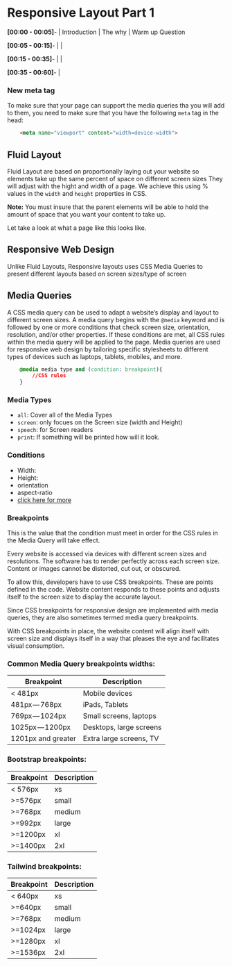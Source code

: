 # Responsive Layout Part 1

**[00:00 - 00:05]**- | Introduction | The why | Warm up Question

**[00:05 - 00:15]**- |  | 

**[00:15 - 00:35]**- |  |

**[00:35 - 00:60]**- | 

### New meta tag

To make sure that your page can support the media queries tha you will add to them, you need to make sure that you have the following `meta` tag in the head:
```HTML
    <meta name="viewport" content="width=device-width">
```
## Fluid Layout

Fluid Layout are based on proportionally laying out your website so elements take up the same percent of space on different screen sizes
They will adjust with the hight and width of a page. We achieve this using % values in the `width` and `height` properties in CSS. 

**Note:** You must insure that the parent elements will be able to hold the amount of space that you want your content to take up. 

Let take a look at what a page like this looks like.


## Responsive Web Design

Unlike Fluid Layouts, Responsive layouts uses CSS Media Queries to present different layouts based on screen sizes/type of screen

## Media Queries

A CSS media query can be used to adapt a website’s display and layout to different screen sizes. A media query begins with the `@media` keyword and is followed by one or more conditions that check screen size, orientation, resolution, and/or other properties. If these conditions are met, all CSS rules within the media query will be applied to the page. Media queries are used for responsive web design by tailoring specific stylesheets to different types of devices such as laptops, tablets, mobiles, and more.

```CSS
    @media media type and (condition: breakpoint){
        //CSS rules
    }
```
### Media Types

* `all`: Cover all of the Media Types
* `screen`: only focues on the Screen size (width and Height)
* `speech`: for Screen readers
* `print`: If something will be printed how will it look. 

### Conditions

* Width:
* Height: 
* orientation
* aspect-ratio
* [click here for more](https://developer.mozilla.org/en-US/docs/Web/CSS/Media_Queries/Using_media_queries)

### Breakpoints
This is the value that the condition must meet in order for the CSS rules in the Media Query will take effect.

Every website is accessed via devices with different screen sizes and resolutions. The software has to render perfectly across each screen size. Content or images cannot be distorted, cut out, or obscured.

To allow this, developers have to use CSS breakpoints. These are points defined in the code. Website content responds to these points and adjusts itself to the screen size to display the accurate layout.

Since CSS breakpoints for responsive design are implemented with media queries, they are also sometimes termed media query breakpoints.

With CSS breakpoints in place, the website content will align itself with screen size and displays itself in a way that pleases the eye and facilitates visual consumption. 
### Common Media Query breakpoints widths:
| Breakpoint | Description |
| -------- | ---------- |
| < 481px | Mobile devices |
| 481px — 768px | iPads, Tablets |
| 769px — 1024px | Small screens, laptops |
| 1025px — 1200px | Desktops, large screens |
| 1201px and greater | Extra large screens, TV |

### Bootstrap breakpoints:
| Breakpoint | Description |
| -------- | ---------- |
| < 576px | xs |
| >=576px | small |
| >=768px | medium |
| >=992px | large |
| >=1200px | xl |
| >=1400px | 2xl |

### Tailwind breakpoints:
| Breakpoint | Description |
| -------- | ---------- |
| < 640px | xs |
| >=640px | small |
| >=768px | medium |
| >=1024px | large |
| >=1280px | xl |
| >=1536px | 2xl |


